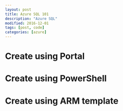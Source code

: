 ```yaml
---
layout: post
title: Azure SQL 101
description: "Azure SQL"
modified: 2016-12-01
tags: [post, code]
categories: [azure]
---
```


# Create using Portal

# Create using PowerShell

# Create using ARM template
